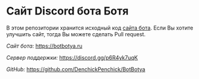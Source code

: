 # Сайт Discord бота Ботя

В этом репозитории хранится исходный код [сайта бота](https://botbotya.ru). Если Вы хотите улучшить сайт, тогда Вы можете сделать Pull request.

*Сайт бота:* https://botbotya.ru

*Сервер поддержки:* https://discord.gg/p6R4yk7uqK

*GitHub:* https://github.com/DenchickPenchick/BotBotya
